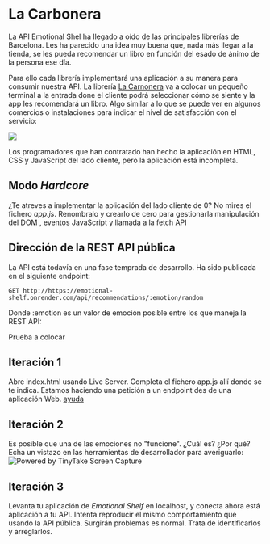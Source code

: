 # La Carbonera

La API Emotional Shel ha llegado a oído de las principales librerías de Barcelona. Les ha parecido una idea muy buena que, nada más llegar a la tienda, se les pueda recomendar un libro en función del esado de ánimo de la persona ese día.

Para ello cada librería implementará una aplicación a su manera para consumir nuestra API. La librería [La Carnonera](https://www.google.com/maps/place//data=!4m2!3m1!1s0x12a4a2676d9ad76f:0x8502ba35041d11dd?sa=X&ved=1t:8290&ictx=111) va a colocar un pequeño terminal a la entrada done el cliente podrá seleccionar cómo se siente y la app les recomendará un libro. Algo similar a lo que se puede ver en algunos comercios o instalaciones para indicar el nivel de satisfacción con el servicio: 

![](https://c8.alamy.com/comp/BY1HG1/detail-of-video-customer-satisfaction-recording-screen-inside-toilets-BY1HG1.jpg)

Los programadores que han contratado han hecho la aplicación en HTML, CSS y JavaScript del lado cliente, pero la aplicación está incompleta.

## Modo _Hardcore_

¿Te atreves a implementar la aplicación del lado cliente de 0? No mires el fichero *app.js*. Renombralo y crearlo de cero para gestionarla manipulación del DOM , eventos JavaScript y llamada a la fetch API

## Dirección de la REST API pública

La API está todavía en una fase temprada de desarrollo. Ha sido publicada en el siguiente endpoint:

`GET http://https://emotional-shelf.onrender.com/api/recommendations/:emotion/random`

Donde :emotion es un valor de emoción posible entre los que maneja la REST API: 

Prueba a colocar 

## Iteración 1

Abre index.html usando Live Server.
Completa el fichero app.js allí donde se te indica. Estamos haciendo una petición a un endpoint des de una aplicación Web. [ayuda](https://github.com/omiras/ejemplos-javascript-pimec-front-end/blob/main/index-fetch-api.html)

## Iteración 2

Es posible que una de las emociones no "funcione". ¿Cuál es? ¿Por qué?
Echa un vistazo en las herramientas de desarrollador para averiguarlo:
<img src="https://oscarm.tinytake.com/media/16badfc?filename=1727774824942_TinyTake01-10-2024-11-26-28_638633716245038337.png&sub_type=thumbnail_preview&type=attachment&width=1199&height=612" title="Powered by TinyTake Screen Capture"/>

## Iteración 3

Levanta tu aplicación de _Emotional Shelf_ en localhost, y conecta ahora está aplicación a tu API. Intenta reproducir el mismo comportamiento que usando la API pública. Surgirán problemas es normal. Trata de identificarlos y arreglarlos.
